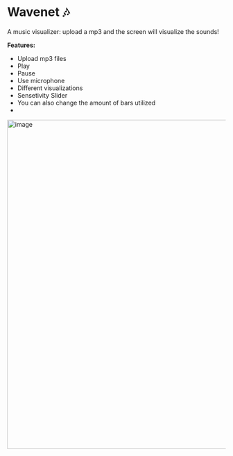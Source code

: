 # Wavenet 🎶
A music visualizer: upload a mp3 and the screen will visualize the sounds!

**Features:**
- Upload mp3 files
- Play
- Pause
- Use microphone
- Different visualizations
- Sensetivity Slider
- You can also change the amount of bars utilized
- 
<img width="1398" height="760" alt="image" src="https://github.com/user-attachments/assets/7d064fea-c661-4517-8e9b-8e4d48bfc389" />



